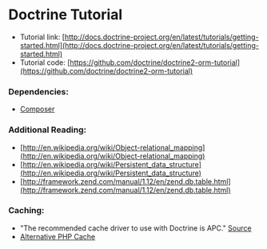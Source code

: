 # Doctrine Tutorial

- Tutorial link: [http://docs.doctrine-project.org/en/latest/tutorials/getting-started.html](http://docs.doctrine-project.org/en/latest/tutorials/getting-started.html)
- Tutorial code: [https://github.com/doctrine/doctrine2-orm-tutorial](https://github.com/doctrine/doctrine2-orm-tutorial)

### Dependencies:
- [Composer](http://getcomposer.org/)

### Additional Reading:
- [http://en.wikipedia.org/wiki/Object-relational_mapping](http://en.wikipedia.org/wiki/Object-relational_mapping)
- [http://en.wikipedia.org/wiki/Persistent_data_structure](http://en.wikipedia.org/wiki/Persistent_data_structure)
- [http://framework.zend.com/manual/1.12/en/zend.db.table.html](http://framework.zend.com/manual/1.12/en/zend.db.table.html)

### Caching:
- "The recommended cache driver to use with Doctrine is APC." [Source](http://docs.doctrine-project.org/en/latest/reference/advanced-configuration.html#advanced-configuration)
- [Alternative PHP Cache](http://us1.php.net/apc)